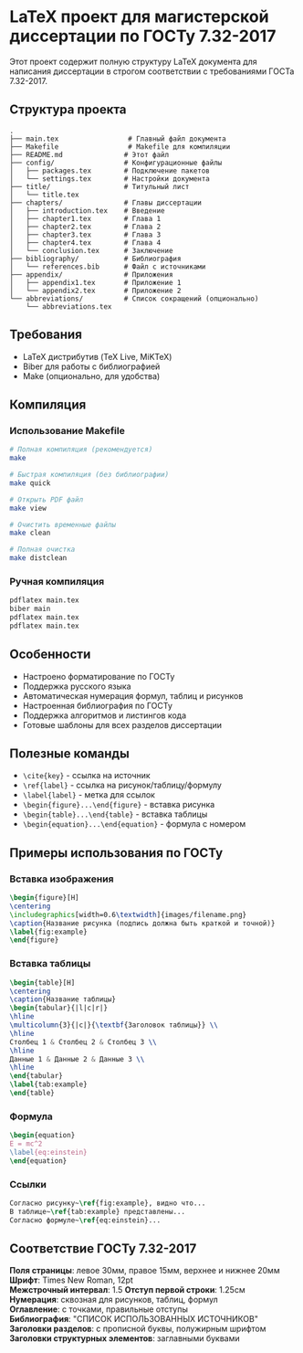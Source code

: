 # LaTeX проект для магистерской диссертации по ГОСТу 7.32-2017

Этот проект содержит полную структуру LaTeX документа для написания диссертации в строгом соответствии с требованиями ГОСТа 7.32-2017.

## Структура проекта

```
.
├── main.tex                 # Главный файл документа
├── Makefile                 # Makefile для компиляции
├── README.md               # Этот файл
├── config/                 # Конфигурационные файлы
│   ├── packages.tex        # Подключение пакетов
│   └── settings.tex        # Настройки документа
├── title/                  # Титульный лист
│   └── title.tex
├── chapters/               # Главы диссертации
│   ├── introduction.tex    # Введение
│   ├── chapter1.tex        # Глава 1
│   ├── chapter2.tex        # Глава 2
│   ├── chapter3.tex        # Глава 3
│   ├── chapter4.tex        # Глава 4
│   └── conclusion.tex      # Заключение
├── bibliography/           # Библиография
│   └── references.bib      # Файл с источниками
├── appendix/               # Приложения
│   ├── appendix1.tex       # Приложение 1
│   └── appendix2.tex       # Приложение 2
└── abbreviations/          # Список сокращений (опционально)
    └── abbreviations.tex
```

## Требования

- LaTeX дистрибутив (TeX Live, MiKTeX)
- Biber для работы с библиографией
- Make (опционально, для удобства)

## Компиляция

### Использование Makefile

```bash
# Полная компиляция (рекомендуется)
make

# Быстрая компиляция (без библиографии)
make quick

# Открыть PDF файл
make view

# Очистить временные файлы
make clean

# Полная очистка
make distclean
```

### Ручная компиляция

```bash
pdflatex main.tex
biber main
pdflatex main.tex
pdflatex main.tex
```

## Особенности

- Настроено форматирование по ГОСТу
- Поддержка русского языка
- Автоматическая нумерация формул, таблиц и рисунков
- Настроенная библиография по ГОСТу
- Поддержка алгоритмов и листингов кода
- Готовые шаблоны для всех разделов диссертации

## Полезные команды

- `\cite{key}` - ссылка на источник
- `\ref{label}` - ссылка на рисунок/таблицу/формулу
- `\label{label}` - метка для ссылок
- `\begin{figure}...\end{figure}` - вставка рисунка
- `\begin{table}...\end{table}` - вставка таблицы
- `\begin{equation}...\end{equation}` - формула с номером

## Примеры использования по ГОСТу

### Вставка изображения
```latex
\begin{figure}[H]
\centering
\includegraphics[width=0.6\textwidth]{images/filename.png}
\caption{Название рисунка (подпись должна быть краткой и точной)}
\label{fig:example}
\end{figure}
```

### Вставка таблицы
```latex
\begin{table}[H]
\centering
\caption{Название таблицы}
\begin{tabular}{|l|c|r|}
\hline
\multicolumn{3}{|c|}{\textbf{Заголовок таблицы}} \\
\hline
Столбец 1 & Столбец 2 & Столбец 3 \\
\hline
Данные 1 & Данные 2 & Данные 3 \\
\hline
\end{tabular}
\label{tab:example}
\end{table}
```

### Формула
```latex
\begin{equation}
E = mc^2
\label{eq:einstein}
\end{equation}
```

### Ссылки
```latex
Согласно рисунку~\ref{fig:example}, видно что...
В таблице~\ref{tab:example} представлены...
Согласно формуле~\ref{eq:einstein}...
```

## Соответствие ГОСТу 7.32-2017

**Поля страницы**: левое 30мм, правое 15мм, верхнее и нижнее 20мм  
**Шрифт**: Times New Roman, 12pt  
**Межстрочный интервал**: 1.5
**Отступ первой строки**: 1.25см  
**Нумерация**: сквозная для рисунков, таблиц, формул  
**Оглавление**: с точками, правильные отступы  
**Библиография**: "СПИСОК ИСПОЛЬЗОВАННЫХ ИСТОЧНИКОВ"  
**Заголовки разделов**: с прописной буквы, полужирным шрифтом  
**Заголовки структурных элементов**: заглавными буквами  
